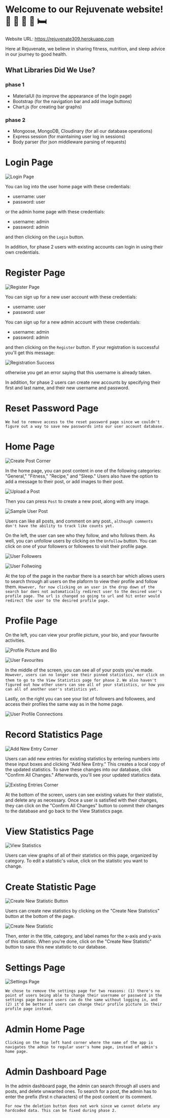 # Welcome to our Rejuvenate website! 💪 🏃 🥗 🍲 🛏️ 

Website URL: https://rejuvenate309.herokuapp.com

Here at Rejuvenate, we believe in sharing fitness, nutrition, and sleep advice in our journey to good health.

## What Libraries Did We Use?

### phase 1
- MaterialUI (to improve the appearance of the login page)
- Bootstrap (for the navigation bar and add image buttons)
- Chart.js (for creating bar graphs)

### phase 2
- Mongoose, MongoDB, Cloudinary (for all our database operations)
- Express session (for maintaining user log in sessions)
- Body parser (for json middleware parsing of requests)

# Login Page

![Login Page](https://github.com/csc309-fall-2020/team01/blob/master/readme_images/LoginPage.png)

You can log into the user home page with these credentials:

- username: user
- password: user

or the admin home page with these credentials:

- username: admin
- password: admin

and then clicking on the ```Login``` button.

In addition, for phase 2 users with existing accounts can login in using their own credentials.

# Register Page

![Register Page](https://github.com/csc309-fall-2020/team01/blob/master/readme_images/RegisterPage.png)

You can sign up for a new user account with these credentials:

- username: user
- password: user

You can sign up for a new admin account with these credentials:

- username: admin
- password: admin

and then clicking on the ```Register``` button. If your registration is successful you'll get this message:

![Registration Success](https://github.com/csc309-fall-2020/team01/blob/master/readme_images/SuccessfullyRegisteredUser.png)

otherwise you get an error saying that this username is already taken.

In addition, for phase 2 users can create new accounts by specifying their first and last name, and their new username and password.

# Reset Password Page

```We had to remove access to the reset password page since we couldn't figure out a way to save new passwords into our user account database.```

# Home Page

![Create Post Corner](https://github.com/csc309-fall-2020/team01/blob/master/readme_images/CreatePostCorner.png)

In the home page, you can post content in one of the following categories: "General," "Fitness," "Recipe," and "Sleep."
Users also have the option to add a message to their post, or add images to their post.

![Upload a Post](https://github.com/csc309-fall-2020/team01/blob/master/readme_images/UploadedImage.png)

Then you can press ```Post``` to create a new post, along with any image.

![Sample User Post](https://github.com/csc309-fall-2020/team01/blob/master/readme_images/SamplePost.png)

Users can like all posts, and comment on any post., ```although comments don't have the ability to track like counts yet.```

On the left, the user can see who they follow, and who follows them. As well, you can unfollow users by clicking on the ```Unfollow``` button.
You can click on one of your followers or followees to visit their profile page.

![User Followers](https://github.com/csc309-fall-2020/team01/blob/master/readme_images/UserConnectionsFollowers.png)

![User Follwoing](https://github.com/csc309-fall-2020/team01/blob/master/readme_images/UserConnectionsFollowing.png)

At the top of the page in the navbar there is a search bar which allows users to search through all users on the plaform to view their profile and follow them.
```However, for now clicking on an user in the drop down of the search bar does not automatically redirect user to the desired user's profile page. The url is changed so going to url and hit enter would redirect the user to the desired profile page.```

# Profile Page

On the left, you can view your profile picture, your bio, and your favourite activities.

![Profile Picture and Bio](https://github.com/csc309-fall-2020/team01/blob/master/readme_images/ProfilePictureAndBio.png)

![User Favourites](https://github.com/csc309-fall-2020/team01/blob/master/readme_images/UserFavourites.png)

In the middle of the screen, you can see all of your posts you've made. ```However, users can no longer see their pinned statistics, nor click on them to go to the View Statistics page for phase 2.```
```We also haven't figured out how other users can see all of your statistics, or how you can all of another user's statistics yet.```

Lastly, on the right you can see your list of followers and followees, and access their profiles the same way as in the home page.

![User Profile Connections](https://github.com/csc309-fall-2020/team01/blob/master/readme_images/UserConnectionsFollowing.png)

# Record Statistics Page

![Add New Entry Corner](https://github.com/csc309-fall-2020/team01/blob/master/readme_images/AddNewEntryCorner.png)

Users can add new entries for existing statistics by entering numbers into these input boxes and clicking "Add New Entry."
This creates a local copy of the updated statistics. To save these changes into our database, click "Confirm All Changes." Afterwards, you'll see your updated statistics data.

![Existing Entries Corner](https://github.com/csc309-fall-2020/team01/blob/master/readme_images/ExistingEntriesCorner.png)

At the bottom of the screen, users can see existing values for their statistic, and delete any as necessary.
Once a user is satisfied with their changes, they can click on the "Confirm All Changes" button to commit their changes to the database and go back to the View Statistics page.

# View Statistics Page

![View Statistics](https://github.com/csc309-fall-2020/team01/blob/master/readme_images/ViewStatistics.png)

Users can view graphs of all of their statistics on this page, organized by category.
To edit a statistic's value, click on the statistic you want to change.

# Create Statistic Page

![Create New Statistic Button](https://github.com/csc309-fall-2020/team01/blob/master/readme_images/CreateNewStatisticsButton.png)

Users can create new statistics by clicking on the "Create New Statistics" button at the bottom of the page.

![Create New Statistic](https://github.com/csc309-fall-2020/team01/blob/master/readme_images/CreateStatistic.png)

Then, enter in the title, category, and label names for the x-axis and y-axis of this statistic.
When you're done, click on the "Create New Statistic" button to save this new statistic to our database.

# Settings Page

![Settings Page](https://github.com/csc309-fall-2020/team01/blob/master/readme_images/SettingsPage.png)

```We chose to remove the settings page for two reasons: (1) there's no point of users being able to change their username or password in the settings page because users can do the same without logging in, and (2) it'd be better if users can change their profile picture in their profile page instead.```

# Admin Home Page

```Clicking on the top left hand corner where the name of the app is navigates the admin to regular user's home page, instead of admin's home page.```

# Admin Dashboard Page

In the admin dashboard page, the admin can search through all users and posts, and delete unwanted ones. 
To search for a post, the admin has to enter the prefix (first n characters) of the post content or its comment.

```For now the deletion button does not work since we cannot delete any hardcoded data. This can be fixed during phase 2.```
